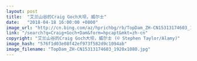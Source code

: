 ```yaml
---
layout: post
title:  "艾兰山谷的Craig Goch大坝，威尔士"
date:   "2018-04-18 16:00:00 +0800"
image_url: "http://cn.bing.com/az/hprichbg/rb/TopDam_ZH-CN15313174603_1920x1080.jpg"
link: "/search?q=Craig+Goch+Dam&form=hpcapt&mkt=zh-cn"
copyright: "艾兰山谷的Craig Goch大坝，威尔士 (© Stephen Taylor/Alamy)"
image_hash: "576f1d03e08f42ef973f582d9c1094ab"
image_filename: "TopDam_ZH-CN15313174603_1920x1080.jpg"
---
```

